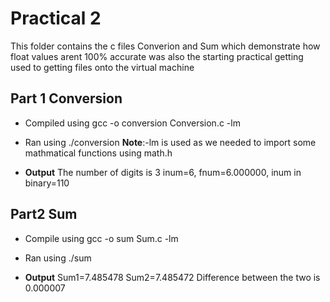 # Practical 2
This folder contains the c files Converion and Sum which demonstrate how float values arent 100%
accurate was also the starting practical getting used to getting files onto the virtual machine

## Part 1 Conversion
* Compiled using
gcc -o conversion Conversion.c -lm

* Ran using
./conversion
__Note__:-lm is used as we needed to import some mathmatical functions using math.h

* __Output__
The number of digits is 3
inum=6,  fnum=6.000000, inum in binary=110

## Part2 Sum
* Compile using
gcc -o sum Sum.c -lm

* Ran using
./sum

* __Output__
Sum1=7.485478
Sum2=7.485472
Difference between the two is 0.000007
